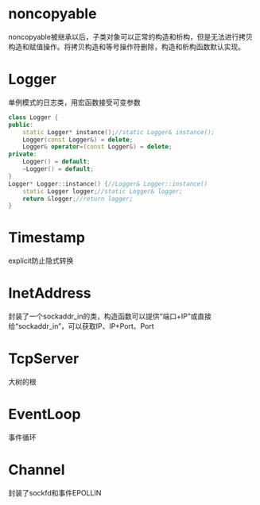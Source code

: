 # noncopyable

noncopyable被继承以后，子类对象可以正常的构造和析构，但是无法进行拷贝构造和赋值操作。将拷贝构造和等号操作符删除，构造和析构函数默认实现。

# Logger

单例模式的日志类，用宏函数接受可变参数

```c++
class Logger {
public:
	static Logger* instance();//static Logger& instance();
    Logger(const Logger&) = delete;
    Logger& operator=(const Logger&) = delete;
private:
    Logger() = default;
    ~Logger() = default;
}
Logger* Logger::instance() {//Logger& Logger::instance()
    static Logger logger;//static Logger& logger;
    return &logger;//return logger;
}
```

# Timestamp

explicit防止隐式转换

# InetAddress

封装了一个sockaddr_in的类，构造函数可以提供“端口+IP”或直接给“sockaddr_in”，可以获取IP、IP+Port、Port

# TcpServer

大树的根

# EventLoop

事件循环

# Channel

封装了sockfd和事件EPOLLIN
